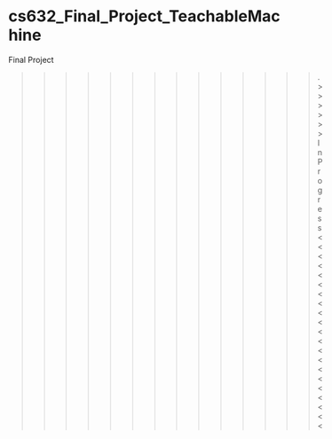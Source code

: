 # cs632_Final_Project_TeachableMachine
Final Project
 >>>>>>>>>>>>>>.>>>>>>In Progress<<<<<<<<<<<<<<<<<<<<<
